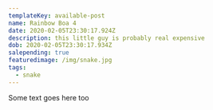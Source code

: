 ```yaml
---
templateKey: available-post
name: Rainbow Boa 4
date: 2020-02-05T23:30:17.924Z
description: this little guy is probably real expensive
dob: 2020-02-05T23:30:17.934Z
salepending: true
featuredimage: /img/snake.jpg
tags:
  - snake
---
```


Some text goes here too
